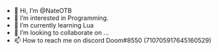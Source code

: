 - 👋 Hi, I’m @NateOTB
- 👀 I’m interested in Programming.
- 🌱 I’m currently learning Lua
- 💞️ I’m looking to collaborate on ...
- 📫 How to reach me on discord Doom#8550 (710705917645160529)

<!---
NateOTB/NateOTB is a ✨ special ✨ repository because its `README.md` (this file) appears on your GitHub profile.
You can click the Preview link to take a look at your changes.
--->
